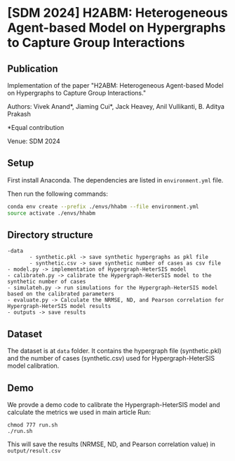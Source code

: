 # [SDM 2024] H2ABM: Heterogeneous Agent-based Model on Hypergraphs to Capture Group Interactions

## Publication

Implementation of the paper "H2ABM: Heterogeneous Agent-based Model on Hypergraphs to Capture Group Interactions."

Authors: Vivek Anand*, Jiaming Cui*, Jack Heavey, Anil Vullikanti, B. Aditya Prakash

*Equal contribution

Venue: SDM 2024

## Setup

First install Anaconda. The dependencies are listed in `environment.yml` file. 

Then run the following commands:

```bash
conda env create --prefix ./envs/hhabm --file environment.yml
source activate ./envs/hhabm
```

## Directory structure

```
-data
       - synthetic.pkl -> save synthetic hypergraphs as pkl file
       - synthetic.csv -> save synthetic number of cases as csv file
- model.py -> implementation of Hypergraph-HeterSIS model
- calibrateh.py -> calibrate the Hypergraph-HeterSIS model to the synthetic number of cases
- simulateh.py -> run simulations for the Hypergraph-HeterSIS model based on the calibrated parameters
- evaluate.py -> Calculate the NRMSE, ND, and Pearson correlation for Hypergraph-HeterSIS model results
- outputs -> save results
```

## Dataset

The dataset is at `data` folder. It contains the hypergraph file (synthetic.pkl) and the number of cases (synthetic.csv) used for Hypergraph-HeterSIS model calibration. 

## Demo

We provde a demo code to calibrate the Hypergraph-HeterSIS model and calculate the metrics we used in main article
Run:

```
chmod 777 run.sh
./run.sh
```
This will save the results (NRMSE, ND, and Pearson correlation value) in `output/result.csv`
